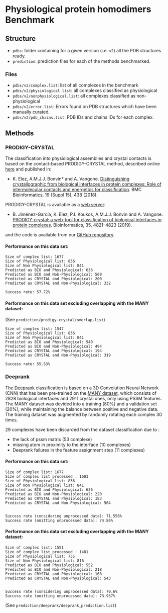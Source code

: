 # Physiological protein homodimers Benchmark

## Structure

* `pdbs`: folder containing for a given version (i.e. `v2`) all the PDB structures ready.
* `prediction`: prediction files for each of the methods benchmarked.

### Files

* `pdbs/v2/complex.list`: list of all complexes in the benchmark
* `pdbs/v2/physiological.list`: all complexes classified as physiological
* `pdbs/v2/nonphysiological.list`: all complexes classified as non-physiological
* `pdbs/v2/error.list`: Errors found on PDB structures which have been manually curated.
* `pdbs/v2/pdb_chains.list`: PDB IDs and chains IDs for each complex.

## Methods

### PRODIGY-CRYSTAL


The classification into physiological assemblies and crystal contacts is based on the contact-based PRODIGY-CRYSTAL method, described online [here](https://bianca.science.uu.nl/prodigy/method#heading_c_three) and published in:

* K. Elez, A.M.J.J. Bonvin* and A. Vangone. 
[Distinguishing crystallographic from biological interfaces in protein complexes: Role of intermolecular contacts and energetics for classification](https://doi.org/10.1186/s12859-018-2414-9). BMC Bioinformatics, 19 (Suppl 15), 438 (2018).

PRODIGY-CRYSTAL is available as a [web server](https://bianca.science.uu.nl/prodigy/):

* B. Jiménez-García, K. Elez, P.I. Koukos, A.M.J.J. Bonvin and A. Vangone. 
[PRODIGY-crystal: a web-tool for classification of biological interfaces in protein complexes](https://doi.org/10.1093/bioinformatics/btz437). Bioinformatics, 35, 4821–4823 (2019).

and the code is available from our [GitHub repository](https://github.com/haddocking/prodigy-cryst).


#### Performance on this data set:

```
Size of complex list: 1677
Size of Physiological list: 836
Size of Non Physiological list: 841
Predicted as BIO and Physiological: 636
Predicted as BIO and Non-Physiological: 509
Predicted as CRYSTAL and Physiological: 200
Predicted as CRYSTAL and Non-Physiological: 332

Success rate: 57.72%
```

#### Performance on this data set excluding overlapping with the MANY dataset:

(See `prediction/prodigy-crystal/overlap.list`)

```
Size of complex list: 1547
Size of Physiological list: 836
Size of Non Physiological list: 841
Predicted as BIO and Physiological: 540
Predicted as BIO and Non-Physiological: 494
Predicted as CRYSTAL and Physiological: 194
Predicted as CRYSTAL and Non-Physiological: 319

Success rate: 55.53%
```

### Deeprank 

The [Deeprank](https://github.com/DeepRank/deeprank) classification is based on a 3D Convolution Neural Network (CNN) that has been pre-trained on the [MANY dataset](https://pubmed.ncbi.nlm.nih.gov/25326082/), which consists of 2828 biological interfaces and 2911 crystal ones, only using PSSM features. The MANY dataset was devided into a training (80%) and a validation set (20%), while maintaining the balance between positive and negative data. The training dataset was augmented by randomly rotating each complex 30 times.

29 complexes have been discarded from the dataset classification due to :
- the lack of pssm matrix  (53 complexe)
- missing atom in proximity to the interface (10 complexes)
- Deeprank failures in the feature assignment step (11 complexes)

#### Performance on this data set:

```
Size of complex list: 1677
Size of complex list processed : 1603
Size of Physiological list: 836
Size of Non Physiological list: 841
Predicted as BIO and Physiological: 636
Predicted as BIO and Non-Physiological: 220
Predicted as CRYSTAL and Physiological: 183
Predicted as CRYSTAL and Non-Physiological: 564


Success rate (considering unprocessed data): 71.556%
Success rate (omitting unprocessed data): 74.86%
```

#### Performance on this data set excluding overlapping with the MANY dataset:

```
Size of complex list: 1551
Size of complex list processed : 1481
Size of Physiological list: 735
Size of Non Physiological list: 816
Predicted as BIO and Physiological: 552
Predicted as BIO and Non-Physiological: 218
Predicted as CRYSTAL and Physiological: 168
Predicted as CRYSTAL and Non-Physiological: 543


Success rate (considering unprocessed data): 70.6%
Success rate (omitting unprocessed data): 73.937%
```

(See `prediction/deeprank/deeprank_prediction.list`)
